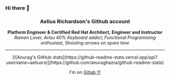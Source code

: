 ### Hi there 👋

<p align="center">
  <h3 align="center">Aelius Richardson's Github account</h3>
</p>

<p align="center">
  <b> Platform Engineer & Certified Red Hat Architect, Engineer and Instructor</b>
  <br/>
  <i {font-size: 8px}>Ramen Lover, Arisu 40% Keyboard addict, Functional Programming enthusiast, Shooting arrows on spare time</i>

</p>

---
<div align="center">
[![Anurag's GitHub stats](https://github-readme-stats.vercel.app/api?username=aeliusrs)](https://github.com/anuraghazra/github-readme-stats)

I'm on [Gitlab !!!](https://gitlab.com/asrs)
</div>
